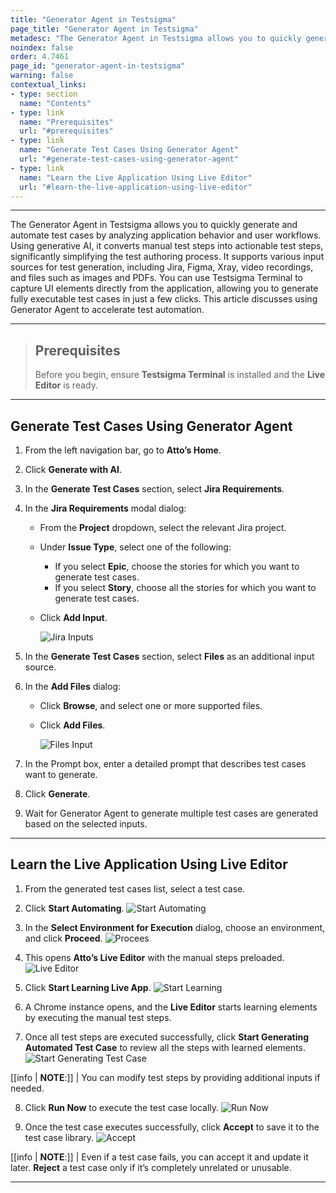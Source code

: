 ```yaml
---
title: "Generator Agent in Testsigma"
page_title: "Generator Agent in Testsigma"
metadesc: "The Generator Agent in Testsigma allows you to quickly generate and automate test cases by analyzing application behavior and user workflows with ease"
noindex: false
order: 4.7461
page_id: "generator-agent-in-testsigma"
warning: false
contextual_links:
- type: section
  name: "Contents"
- type: link
  name: "Prerequisites"
  url: "#prerequisites"
- type: link
  name: "Generate Test Cases Using Generator Agent"
  url: "#generate-test-cases-using-generator-agent"
- type: link
  name: "Learn the Live Application Using Live Editor"
  url: "#learn-the-live-application-using-live-editor"
---
```


---

The Generator Agent in Testsigma allows you to quickly generate and automate test cases by analyzing application behavior and user workflows. Using generative AI, it converts manual test steps into actionable test steps, significantly simplifying the test authoring process. It supports various input sources for test generation, including Jira, Figma, Xray, video recordings, and files such as images and PDFs. You can use Testsigma Terminal to capture UI elements directly from the application, allowing you to generate fully executable test cases in just a few clicks. This article discusses using Generator Agent to accelerate test automation.

---

> ## **Prerequisites**
>
> Before you begin, ensure **Testsigma Terminal** is installed and the **Live Editor** is ready.

---

## **Generate Test Cases Using Generator Agent**

1. From the left navigation bar, go to **Atto’s Home**.

2. Click **Generate with AI**.

3. In the **Generate Test Cases** section, select **Jira Requirements**.

4. In the **Jira Requirements** modal dialog:
   - From the **Project** dropdown, select the relevant Jira project.
   - Under **Issue Type**, select one of the following:
      - If you select **Epic**, choose the stories for which you want to generate test cases.
      - If you select **Story**, choose all the stories for which you want to generate test cases.
   - Click **Add Input**.
     
     ![Jira Inputs](https://s3.amazonaws.com/static-docs.testsigma.com/new_images/projects/Atto_Testsigma/Jira_Story_Tests.png)

5. In the **Generate Test Cases** section, select **Files** as an additional input source.

6. In the **Add Files** dialog:
   - Click **Browse**, and select one or more supported files.
   - Click **Add Files**.
     
     ![Files Input](https://s3.amazonaws.com/static-docs.testsigma.com/new_images/projects/Atto_Testsigma/Files_Input.png)

7. In the Prompt box, enter a detailed prompt that describes test cases want to generate.

8. Click **Generate**.

9. Wait for Generator Agent to generate multiple test cases are generated based on the selected inputs. 

---

## **Learn the Live Application Using Live Editor**

1. From the generated test cases list, select a test case.

2. Click **Start Automating**.
   ![Start Automating](https://s3.amazonaws.com/static-docs.testsigma.com/new_images/projects/Atto_Testsigma/Start_Automating_Tests.png)

3. In the **Select Environment for Execution** dialog, choose an environment, and click **Proceed**.
   ![Procees](https://s3.amazonaws.com/static-docs.testsigma.com/new_images/projects/Atto_Testsigma/Procees_Automating.png)

4. This opens **Atto’s Live Editor** with the manual steps preloaded.
   ![Live Editor](https://s3.amazonaws.com/static-docs.testsigma.com/new_images/projects/Atto_Testsigma/Live_Editor_SA.png)

5. Click **Start Learning Live App**.
   ![Start Learning](https://s3.amazonaws.com/static-docs.testsigma.com/new_images/projects/Atto_Testsigma/Element_Learning_Atto.png)

6. A Chrome instance opens, and the **Live Editor** starts learning elements by executing the manual test steps.

7. Once all test steps are executed successfully, click **Start Generating Automated Test Case** to review all the steps with learned elements.
   ![Start Generating Test Case](https://s3.amazonaws.com/static-docs.testsigma.com/new_images/projects/Atto_Testsigma/Generate_Test_Case_Atto.png)

[[info | **NOTE**:]]
| You can modify test steps by providing additional inputs if needed.

8. Click **Run Now** to execute the test case locally.
   ![Run Now](https://s3.amazonaws.com/static-docs.testsigma.com/new_images/projects/Atto_Testsigma/Run_Test_Case_Atto.png)

9. Once the test case executes successfully, click **Accept** to save it to the test case library.
   ![Accept](https://s3.amazonaws.com/static-docs.testsigma.com/new_images/projects/Atto_Testsigma/Accept_Test_Case.png)

[[info | **NOTE**:]]
| Even if a test case fails, you can accept it and update it later. **Reject** a test case only if it’s completely unrelated or unusable.

---